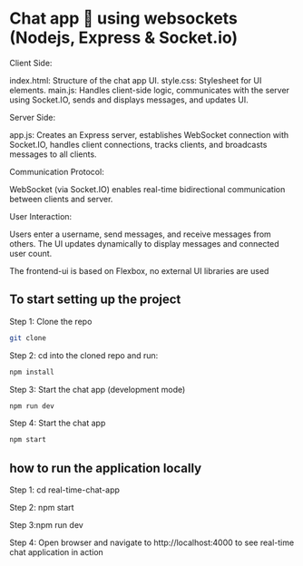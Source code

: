 # Chat app 💬 using websockets (Nodejs, Express & Socket.io)

Client Side:

index.html: Structure of the chat app UI.
style.css: Stylesheet for UI elements.
main.js: Handles client-side logic, communicates with the server using Socket.IO, sends and displays messages, and updates UI.

Server Side:

app.js: Creates an Express server, establishes WebSocket connection with Socket.IO, handles client connections, tracks clients, and broadcasts messages to all clients.

Communication Protocol:

WebSocket (via Socket.IO) enables real-time bidirectional communication between clients and server.

User Interaction:

Users enter a username, send messages, and receive messages from others. The UI updates dynamically to display messages and connected user count.

The frontend-ui is based on Flexbox, no external UI libraries are used

## To start setting up the project

Step 1: Clone the repo

```bash
git clone 
```

Step 2: cd into the cloned repo and run:

```bash
npm install
```

Step 3: Start the chat app (development mode)

```bash
npm run dev
```

Step 4: Start the chat app

```bash
npm start
```

## how to run the application locally

Step 1: cd real-time-chat-app

Step 2: npm start

Step 3:npm run dev

Step 4: Open browser and navigate to http://localhost:4000 to see real-time chat application in action
